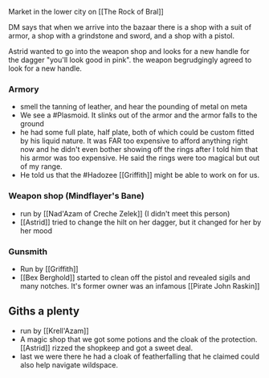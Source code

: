 Market in the lower city on [[The Rock of Bral]]

DM says that when we arrive into the bazaar there is a shop with a suit of armor, a shop with a grindstone and sword, and a shop with a pistol.

Astrid wanted to go into the weapon shop and looks for a new handle for the dagger "you'll look good in pink". the weapon begrudgingly agreed to look for a new handle.

### Armory
- smell the tanning of leather, and hear the pounding of metal on meta
- We see a #Plasmoid. It slinks out of the armor and the armor falls to the ground
- he had some full plate, half plate, both of which could be custom fitted by his liquid nature. It was FAR too expensive to afford anything right now and he didn't even bother showing off the rings after I told him that his armor was too expensive. He said the rings were too magical but out of my range.
- He told us that the #Hadozee [[Griffith]] might be able to work on for us.

### Weapon shop (Mindflayer's Bane)
- run by [[Nad'Azam of Creche Zelek]] (I didn't meet this person)
- [[Astrid]] tried to change the hilt on her dagger, but it changed for her by her mood

### Gunsmith
- Run by [[Griffith]]
- [[Bex Berghold]] started to clean off the pistol and revealed sigils and many notches. It's former owner was an infamous [[Pirate John Raskin]]

## Giths a plenty
- run by [[Krell'Azam]]
- A magic shop that we got some potions and the cloak of the protection. [[Astrid]] rizzed the shopkeep and got a sweet deal.
- last we were there he had a cloak of featherfalling that he claimed could also help navigate wildspace.